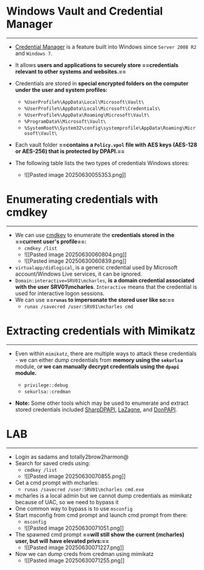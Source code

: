 # Windows Vault and Credential Manager
---
- [Credential Manager](https://learn.microsoft.com/en-us/windows-server/security/windows-authentication/credentials-processes-in-windows-authentication#windows-vault-and-credential-manager) is a feature built into Windows since `Server 2008 R2` and `Windows 7`. 
- It allows **users and applications to securely store ==credentials relevant to other systems and websites.==**
- Credentials are stored in **special encrypted folders on the computer under the user and system profiles:**
	- `%UserProfile%\AppData\Local\Microsoft\Vault\`
	- `%UserProfile%\AppData\Local\Microsoft\Credentials\`
	- `%UserProfile%\AppData\Roaming\Microsoft\Vault\`
	- `%ProgramData%\Microsoft\Vault\`
	- `%SystemRoot%\System32\config\systemprofile\AppData\Roaming\Microsoft\Vault\`

- Each vault folder **==contains a `Policy.vpol` file with AES keys (AES-128 or AES-256) that is protected by DPAPI.==**

- The following table lists the two types of credentials Windows stores:
	- ![[Pasted image 20250630055353.png]]

# Enumerating credentials with cmdkey
---
- We can use [cmdkey](https://learn.microsoft.com/en-us/windows-server/administration/windows-commands/cmdkey) to enumerate the **credentials stored in the ==current user's profile==:**
	- `cmdkey /list`
	- ![[Pasted image 20250630060804.png]]
	- ![[Pasted image 20250630060839.png]]
- `virtualapp/didlogical`, is a generic credential used by Microsoft account/Windows Live services, it can be ignored.
- `Domain:interactive=SRV01\mcharles`, **is a domain credential associated with the user SRV01\mcharles**. `Interactive` means that the credential is used for interactive logon sessions.
- We can use **==`runas` to impersonate the stored user like so:==**
	- `runas /savecred /user:SRV01\mcharles cmd`

# Extracting credentials with Mimikatz
---
- Even within `mimikatz`, there are multiple ways to attack these credentials - we can either dump credentials from **memory using the `sekurlsa`** module, o**r we can manually decrypt credentials using the `dpapi` module.**
	- `privilege::debug`
	- `sekurlsa::credman`

- **Note:** Some other tools which may be used to enumerate and extract stored credentials included [SharpDPAPI](https://github.com/GhostPack/SharpDPAPI), [LaZagne](https://github.com/AlessandroZ/LaZagne), and [DonPAPI](https://github.com/login-securite/DonPAPI).


# LAB
---
- Login as sadams and totally2brow2harmon@
- Search for saved creds using:
	- `cmdkey /list`
	- ![[Pasted image 20250630070855.png]]
- Get a cmd prompt with mcharles:
	- `runas /savecred /user:SRV01\mcharles cmd.exe`
- mcharles is a local admin but we cannot dump credentials as mimikatz because of UAC, so we need to bypass it
- One common way to bypass is to use `msconfig`
- Start msconfig from cmd prompt and launch cmd prompt from there:
	- `msconfig`
	- ![[Pasted image 20250630071051.png]]
- The spawned cmd prompt **==will still show the current (mcharles) user, but will have elevated privs:==**
	- ![[Pasted image 20250630071227.png]]
- Now we can dump creds from credman using mimikatz
	- ![[Pasted image 20250630071255.png]]